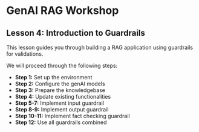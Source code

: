 # GenAI RAG Workshop

## Lesson 4: Introduction to Guardrails

This lesson guides you through building a RAG application using guardrails for validations.

We will proceed through the following steps:

- **Step 1:** Set up the environment
- **Step 2:** Configure the genAI models
- **Step 3:** Prepare the knowledgebase
- **Step 4:** Update existing functionalities
- **Step 5-7:** Implement input guardrail
- **Step 8-9:** Implement output guardrail
- **Step 10-11:** Implement fact checking guardrail
- **Step 12:** Use all guardrails combined
